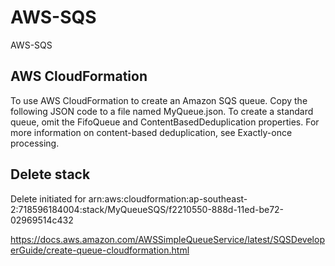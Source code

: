 # AWS-SQS
AWS-SQS

## AWS CloudFormation 
To use AWS CloudFormation to create an Amazon SQS queue.
Copy the following JSON code to a file named MyQueue.json. To create a standard queue, omit the FifoQueue and ContentBasedDeduplication properties. For more information on content-based deduplication, see Exactly-once processing.

## Delete stack
Delete initiated for arn:aws:cloudformation:ap-southeast-2:718596184004:stack/MyQueueSQS/f2210550-888d-11ed-be72-02969514c432

https://docs.aws.amazon.com/AWSSimpleQueueService/latest/SQSDeveloperGuide/create-queue-cloudformation.html
